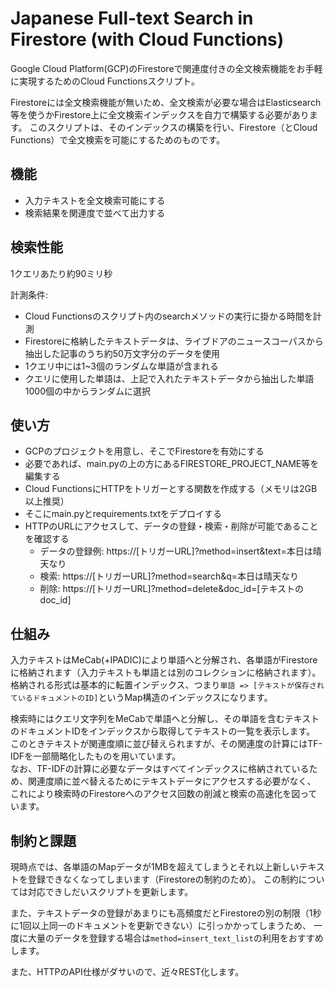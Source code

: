 # Japanese Full-text Search in Firestore (with Cloud Functions)
Google Cloud Platform(GCP)のFirestoreで関連度付きの全文検索機能をお手軽に実現するためのCloud Functionsスクリプト。

Firestoreには全文検索機能が無いため、全文検索が必要な場合はElasticsearch等を使うかFirestore上に全文検索インデックスを自力で構築する必要があります。
このスクリプトは、そのインデックスの構築を行い、Firestore（とCloud Functions）で全文検索を可能にするためのものです。  

## 機能
* 入力テキストを全文検索可能にする
* 検索結果を関連度で並べて出力する

## 検索性能
1クエリあたり約90ミリ秒  
  
計測条件:  
* Cloud Functionsのスクリプト内のsearchメソッドの実行に掛かる時間を計測
* Firestoreに格納したテキストデータは、ライブドアのニュースコーパスから抽出した記事のうち約50万文字分のデータを使用
* 1クエリ中には1~3個のランダムな単語が含まれる
* クエリに使用した単語は、上記で入れたテキストデータから抽出した単語1000個の中からランダムに選択

## 使い方
* GCPのプロジェクトを用意し、そこでFirestoreを有効にする
* 必要であれば、main.pyの上の方にあるFIRESTORE_PROJECT_NAME等を編集する
* Cloud FunctionsにHTTPをトリガーとする関数を作成する（メモリは2GB以上推奨）
* そこにmain.pyとrequirements.txtをデプロイする
* HTTPのURLにアクセスして、データの登録・検索・削除が可能であることを確認する
  * データの登録例: https://[トリガーURL]?method=insert&text=本日は晴天なり
  * 検索: https://[トリガーURL]?method=search&q=本日は晴天なり
  * 削除: https://[トリガーURL]?method=delete&doc_id=[テキストのdoc_id]


## 仕組み
入力テキストはMeCab(+IPADIC)により単語へと分解され、各単語がFirestoreに格納されます（入力テキストも単語とは別のコレクションに格納されます）。
格納される形式は基本的に転置インデックス、つまり`単語 => [テキストが保存されているドキュメントのID]`というMap構造のインデックスになります。  
  
検索時にはクエリ文字列をMeCabで単語へと分解し、その単語を含むテキストのドキュメントIDをインデックスから取得してテキストの一覧を表示します。
このときテキストが関連度順に並び替えられますが、その関連度の計算にはTF-IDFを一部簡略化したものを用いています。  
なお、TF-IDFの計算に必要なデータはすべてインデックスに格納されているため、関連度順に並べ替えるためにテキストデータにアクセスする必要がなく、
これにより検索時のFirestoreへのアクセス回数の削減と検索の高速化を図っています。

## 制約と課題
現時点では、各単語のMapデータが1MBを超えてしまうとそれ以上新しいテキストを登録できなくなってしまいます（Firestoreの制約のため）。
この制約については対応できしだいスクリプトを更新します。  

また、テキストデータの登録があまりにも高頻度だとFirestoreの別の制限（1秒に1回以上同一のドキュメントを更新できない）に引っかかってしまうため、
一度に大量のデータを登録する場合は`method=insert_text_list`の利用をおすすめします。

また、HTTPのAPI仕様がダサいので、近々REST化します。

